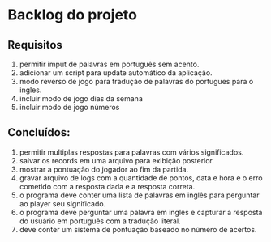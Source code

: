 # Backlog do projeto

## Requisitos

1. permitir imput de palavras em português sem acento.
1. adicionar um script para update automático da aplicação.
1. modo reverso de jogo para tradução de palavras do portugues para o ingles.
1. incluir modo de jogo dias da semana
1. incluir modo de jogo números


## Concluídos:

1. permitir multiplas respostas para palavras com vários significados.
1. salvar os records em uma arquivo para exibição posterior.
1. mostrar a pontuação do jogador ao fim da partida.
1. gravar arquivo de logs com a quantidade de pontos, data e hora e o erro cometido com a resposta dada e a resposta correta.
1. o programa deve conter uma lista de palavras em inglês para perguntar ao player seu significado.
1. o programa deve perguntar uma palavra em inglês e capturar a resposta do usuário em português com a tradução literal.
1. deve conter um sistema de pontuação baseado no número de acertos.
